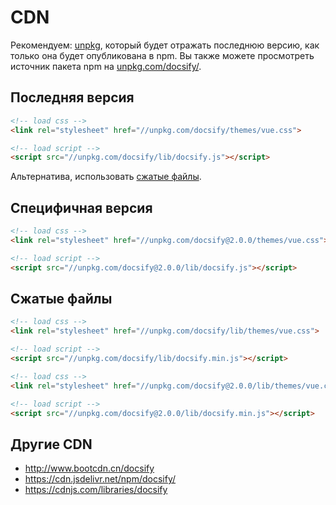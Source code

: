 # CDN

Рекомендуем: [unpkg](//unpkg.com), который будет отражать последнюю версию, как только она будет опубликована в npm. Вы также можете просмотреть источник пакета npm на [unpkg.com/docsify/](//unpkg.com/docsify/).

## Последняя версия

```html
<!-- load css -->
<link rel="stylesheet" href="//unpkg.com/docsify/themes/vue.css">

<!-- load script -->
<script src="//unpkg.com/docsify/lib/docsify.js"></script>
```

Альтернатива, использовать [сжатые файлы](#compressed-file).

## Специфичная версия

```html
<!-- load css -->
<link rel="stylesheet" href="//unpkg.com/docsify@2.0.0/themes/vue.css">

<!-- load script -->
<script src="//unpkg.com/docsify@2.0.0/lib/docsify.js"></script>
```

## Сжатые файлы 

```html
<!-- load css -->
<link rel="stylesheet" href="//unpkg.com/docsify/lib/themes/vue.css">

<!-- load script -->
<script src="//unpkg.com/docsify/lib/docsify.min.js"></script>
```

```html
<!-- load css -->
<link rel="stylesheet" href="//unpkg.com/docsify@2.0.0/lib/themes/vue.css">

<!-- load script -->
<script src="//unpkg.com/docsify@2.0.0/lib/docsify.min.js"></script>
```

## Другие CDN

- http://www.bootcdn.cn/docsify
- https://cdn.jsdelivr.net/npm/docsify/
- https://cdnjs.com/libraries/docsify

